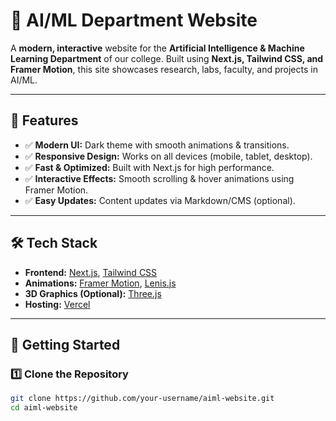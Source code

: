 # 🚀 AI/ML Department Website

A **modern, interactive** website for the **Artificial Intelligence & Machine Learning Department** of our college. Built using **Next.js, Tailwind CSS, and Framer Motion**, this site showcases research, labs, faculty, and projects in AI/ML.

---

## 📌 Features
- ✅ **Modern UI:** Dark theme with smooth animations & transitions.
- ✅ **Responsive Design:** Works on all devices (mobile, tablet, desktop).
- ✅ **Fast & Optimized:** Built with Next.js for high performance.
- ✅ **Interactive Effects:** Smooth scrolling & hover animations using Framer Motion.
- ✅ **Easy Updates:** Content updates via Markdown/CMS (optional).

---

## 🛠 Tech Stack
- **Frontend:** [Next.js](https://nextjs.org/), [Tailwind CSS](https://tailwindcss.com/)
- **Animations:** [Framer Motion](https://www.framer.com/motion/), [Lenis.js](https://github.com/studio-freight/lenis)
- **3D Graphics (Optional):** [Three.js](https://threejs.org/)
- **Hosting:** [Vercel](https://vercel.com/)

---

## 🚀 Getting Started

### 1️⃣ Clone the Repository
```sh
git clone https://github.com/your-username/aiml-website.git
cd aiml-website
